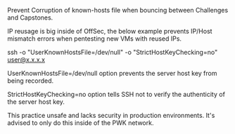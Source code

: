 Prevent Corruption of known-hosts file when bouncing between Challenges and Capstones.

IP reusage is big inside of OffSec, the below example prevents IP/Host mismatch errors when pentesting new VMs with reused IPs.


ssh -o "UserKnownHostsFile=/dev/null" -o "StrictHostKeyChecking=no" user@x.x.x.x


UserKnownHostsFile=/dev/null option prevents the server host key from being recorded.

StrictHostKeyChecking=no option tells SSH not to verify the authenticity of the server host key.

This practice unsafe and lacks security in production environments. It's advised to only do this inside of the PWK network.
